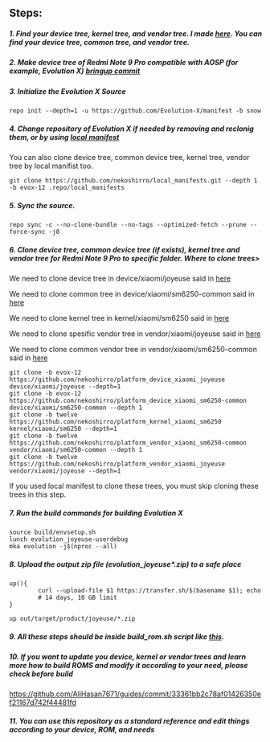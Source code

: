 ## Steps:
##### 1. Find your device tree, kernel tree, and vendor tree. I made [here](https://github.com/nekoshirro/). You can find your device tree, common tree, and vendor tree.
##### 2. Make device tree of Redmi Note 9 Pro compatible with AOSP (for example, Evolution X) [bringup commit](https://github.com/nekoshirro/platform_device_xiaomi_joyeuse/commit/fa0098a8de27ac2381fc95875cde73e9cbe4328e)
##### 3. Initialize the Evolution X Source

`repo init --depth=1 -u https://github.com/Evolution-X/manifest -b snow`

##### 4. Change repository of Evolution X if needed by removing and reclonig them, or by using [local manifest](https://forum.xda-developers.com/t/learn-about-the-repo-tool-manifests-and-local-manifests-and-5-important-tips.2329228/)

You can also clone device tree, common device tree, kernel tree, vendor tree by local manifist too.

`git clone https://github.com/nekoshirro/local_manifests.git --depth 1 -b evox-12 .repo/local_manifests`

##### 5. Sync the source.

`repo sync -c --no-clone-bundle --no-tags --optimized-fetch --prune --force-sync -j8`

##### 6. Clone device tree, common device tree (if exists), kernel tree and vendor tree for Redmi Note 9 Pro to specific folder. Where to clone trees>

We need to clone device tree in device/xiaomi/joyeuse said in [here](https://github.com/nekoshirro/platform_device_xiaomi_joyeuse/blob/evox-12/BoardConfig.mk#L13)

We need to clone common tree in device/xiaomi/sm6250-common said in [here](https://github.com/nekoshirro/platform_device_xiaomi_sm6250-common/blob/evox-12/BoardConfigCommon.mk#L7)

We need to clone kernel tree in kernel/xiaomi/sm6250 said in [here](https://github.com/nekoshirro/platform_device_xiaomi_sm6250-common/blob/evox-12/BoardConfigCommon.mk#L90)

We need to clone spesific vendor tree in vendor/xiaomi/joyeuse said in [here](https://github.com/nekoshirro/platform_device_xiaomi_joyeuse/blob/evox-12/BoardConfig.mk#L11)

We need to clone common vendor tree in vendor/xiaomi/sm6250-common said in [here](https://github.com/nekoshirro/platform_device_xiaomi_sm6250-common/blob/evox-12/BoardConfigCommon.mk#L236)

```
git clone -b evox-12 https://github.com/nekoshirro/platform_device_xiaomi_joyeuse device/xiaomi/joyeuse --depth=1
git clone -b evox-12 https://github.com/nekoshirro/platform_device_xiaomi_sm6250-common device/xiaomi/sm6250-common --depth 1
git clone -b twelve https://github.com/nekoshirro/platform_kernel_xiaomi_sm6250 kernel/xiaomi/sm6250 --depth=1
git clone -b twelve https://github.com/nekoshirro/platform_vendor_xiaomi_sm6250-common vendor/xiaomi/sm6250-common --depth 1
git clone -b twelve https://github.com/nekoshirro/platform_vendor_xiaomi_joyeuse vendor/xiaomi/joyeuse --depth=1
```

If you used local manifest to clone these trees, you must skip cloning these trees in this step.

##### 7. Run the build commands for building Evolution X

```
source build/envsetup.sh
lunch evolution_joyeuse-userdebug
mka evolution -j$(nproc --all)
```

##### 8. Upload the output zip file (evolution_joyeuse*.zip) to a safe place
```
up(){
        curl --upload-file $1 https://transfer.sh/$(basename $1); echo
        # 14 days, 10 GB limit
}

up out/target/product/joyeuse/*.zip
```
##### 9. All these steps should be inside build_rom.sh script like [this](https://github.com/nekoshirro/ROM-Builders_CI/blob/main/build_rom.sh).
##### 10. If you want to update you device, kernel or vendor trees and learn more how to build ROMS and modify it according to your need, please check before build
https://github.com/AliHasan7671/guides/commit/33361bb2c78af01426350ef21167d742f44481fd
##### 11. You can use this repository as a standard reference and edit things according to your device, ROM, and needs
